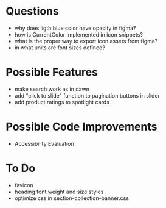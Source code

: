 # Questions

- why does ligth blue color have opacity in figma?
- how is CurrentColor implemented in icon snippets?
- what is the proper way to export icon assets from figma?
- in what units are font sizes defined?

# Possible Features

- make search work as in dawn
- add "click to slide" function to pagination buttons in slider
- add product ratings to spotlight cards

# Possible Code Improvements

- Accessibility Evaluation

# To Do

- favicon
- heading font weight and size styles
- optimize css in section-collection-banner.css
